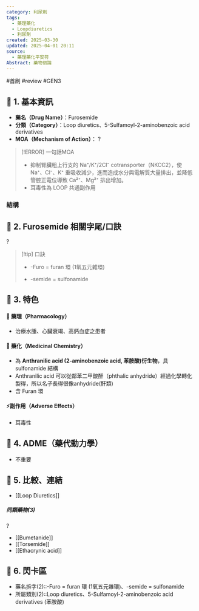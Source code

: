 ```yaml
---
category: 利尿劑
tags:
  - 藥理藥化
  - Loopdiuretics
  - 利尿劑
created: 2025-03-30
updated: 2025-04-01 20:11
source:
  - 藥理藥化平安符
Abstract: 藥物個論
---
```


#首刷 #review #GEN3

## 🔹 1. 基本資訊
- **藥名（Drug Name）**：Furosemide
- **分類（Category）**：Loop diuretics、5-Sulfamoyl-2-aminobenzoic acid derivatives
- **MOA（Mechanism of Action）**：
?
> [!ERROR] 一句話MOA
> - 抑制腎臟粗上行支的 Na⁺/K⁺/2Cl⁻ cotransporter（NKCC2），使 Na⁺、Cl⁻、K⁺ 重吸收減少，進而造成水分與電解質大量排出，並降低管腔正電位導致 Ca²⁺、Mg²⁺ 排出增加。
> - 耳毒性為 LOOP 共通副作用


### 結構




## 🔹 2. Furosemide 相關字尾/口訣
?
> [!tip] 口訣
> - -Furo = furan 環 (1氧五元雜環)
> 
>  - -semide = sulfonamide

## 🔹 3. 特色
#### 🧪 藥理（Pharmacology）
- 治療水腫、心臟衰竭、高鈣血症之患者


#### 🧬 藥化（Medicinal Chemistry）
- 為 **Anthranilic acid (2-aminobenzoic acid, 苯胺酸)衍生物**，具 sulfonamide 結構
- Anthranilic acid 可以從鄰苯二甲酸酐（phthalic anhydride）經過化學轉化製得，所以名子長得很像anhydride(酐類)
- 含 Furan 環



#### ⚡副作用（Adverse Effects）

- 耳毒性


## 🔹 4. ADME（藥代動力學）
 - 不重要
## 🔹 5. 比較、連結

- [[Loop Diuretics]]

##### 同類藥物(3)
?
- [[Bumetanide]]
- [[Torsemide]]
- [[Ethacrynic acid]]


## 🔹 6. 閃卡區

- 藥名拆字(2)::-Furo = furan 環 (1氧五元雜環)、-semide = sulfonamide
- 所屬類別(2)::Loop diuretics、5-Sulfamoyl-2-aminobenzoic acid derivatives (苯胺酸)



